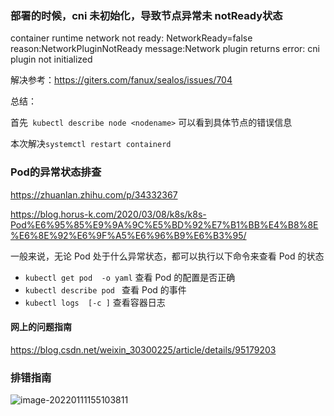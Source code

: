 ###  部署的时候，cni 未初始化，导致节点异常未 notReady状态

container runtime network not ready: NetworkReady=false reason:NetworkPluginNotReady message:Network plugin returns error: cni plugin not initialized

解决参考：https://giters.com/fanux/sealos/issues/704

总结：

首先``` kubectl describe node <nodename>``` 可以看到具体节点的错误信息

本次解决``` systemctl restart containerd ```



### Pod的异常状态排查

https://zhuanlan.zhihu.com/p/34332367

https://blog.horus-k.com/2020/03/08/k8s/k8s-Pod%E6%95%85%E9%9A%9C%E5%BD%92%E7%B1%BB%E4%B8%8E%E6%8E%92%E6%9F%A5%E6%96%B9%E6%B3%95/

一般来说，无论 Pod 处于什么异常状态，都可以执行以下命令来查看 Pod 的状态

- `kubectl get pod  -o yaml` 查看 Pod 的配置是否正确
- `kubectl describe pod ` 查看 Pod 的事件
- `kubectl logs  [-c ]` 查看容器日志



#### 网上的问题指南

https://blog.csdn.net/weixin_30300225/article/details/95179203



### 排错指南

![image-20220111155103811](D:\A-资料文档\E-文档编写笔记文件夹\typora笔记\K8S\部署运维相关知识点.assets\image-20220111155103811.png)